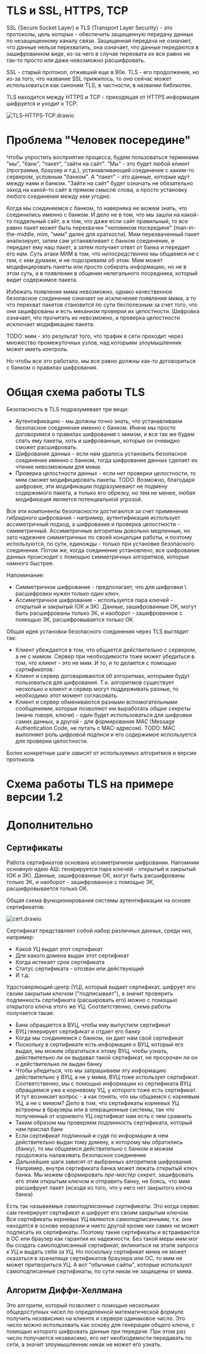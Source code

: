 # TLS и SSL, HTTPS, TCP

SSL (Secure Socket Layer) и TLS (Transport Layer Security) - это протоколы, цель которых - обеспечить защищенную передачу данных по незащищенному каналу связи. Защищенная передача не означает, что данные нельзя перехватить, она означает, что данные передаются в зашифрованном виде, из-за чего в случае перехвата их все равно не так-то просто или даже невозможно расшифровать.

SSL - старый протокол, отживший еще в 90е. TLS - его продолжение, но из-за того, что название SSL прижилось, то оно сейчас может использоваться как синоним TLS, в частности, в названии библиотек.

TLS находится между HTTPS и TCP - приходящая от HTTPS информация шифруется и уходит к TCP:

![TLS-HTTPS-TCP.drawio](img/TLS-HTTPS-TCP.drawio.svg)

# Проблема "Человек посередине"

Чтобы упростить восприятие процесса, будем пользоваться терминами "мы", "банк", "пакет", "зайти на сайт". "Мы" - это будет любой клиент (программа, браузер и т.д.), устанавливающий соединение с каким-то сервером, условным "банком". А "пакет" - это данные, которые идут между нами и банком. "Зайти на сайт" будет означать не обязательно заход на какой-то сайт в прямом смысле слова, а просто установку любого соединения между кем угодно.

Когда мы соединяемся с банком, то наверняка не можем знать, что соединились именно с банком. И дело не в том, что мы зашли на какой-то поддельный сайт, а в том, что даже если сайт правильный, то все равно пакет может быть перехвачен "человеком посередине" (man-in-the-middle, mim, "мим" далее для краткости). Мим перехваченный пакет анализирует, затем сам устанавливает с банком соединение, и передает ему наш пакет, а затем получает ответ от банка и передает его нам. Суть атаки MitM в том, что *непосредственно* мы общаемся не с тем, с кем думаем, и не подозреваем об этом. Мим может модифицировать пакеты или просто собирать информацию, но не в этом суть, а в появлении в общении нелегального посредника, который видит содержимое пакета.

Избежать появление мима невозможно, однако качественное безопасное соединение означает не исключение появления мима, а то что перехват пакетов становится по сути бесполезным за счет того, что они зашифрованы и есть механизм проверки их целостности. Шифровка означает, что прочитать их невозможно, а проверка целостности исключает модификацию пакета.

TODO: мим - это результат того, что трафик в сети проходит через множество промежуточных узлов, над которыми злоумышленник может иметь контроль.

Но чтобы все это работало, мы все равно должны как-то договориться с банком о правилах шифрования.

# Общая схема работы TLS

Безопасность в TLS подразумевает три вещи:

* Аутентификацию - мы должны точно знать, что устанавливаем безопасное соединение именно с банком. Иначе мы просто договоримся о правилах шифрования с мимом, и все так же будем слать ему пакеты, хоть и шифрованные, которые он очевидно сможет расшифровать.
* Шифрование данных - если нам удалось установить безопасное соединение именно с банком, тогда шифрование данных сделает их чтение невозможным для мима.
* Проверка целостности данных - если нет проверки целостности, то мим сможет модифицировать пакеты. TODO: Возможно, благодаря шифровке, эти модификации подразумевают не подмену содержимого пакета, а только его обрезку, но тем не менее, любая модификация является потенциальной угрозой.

Все эти компоненты безопасности достигаются за счет применения *гибридного* шифрования - например, аутентификация использует ассиметричный подход, а шифрование и проверка целостности - симметричный. Ассиметричные алгоритмы довольно медленные, но зато надежнее симметричных по своей концепции работы, и поэтому используются, по сути, единожды - только при установке безопасного соединения. Потом же, когда соединение установлено, все шифрование данных происходит с помощью симметричных алгоритмов, которые намного быстрее.

Напоминание:

* Симметричное шифрование - предполагает, что для шифровки \ расшифровки нужен только один ключ.
* Ассиметричное шифрование - используется пара ключей - открытый и закрытый (ОК и ЗК). Данные, зашифрованные ОК, могут быть расшифрованы только ЗК, и наоборот - зашифрованное с помощью ЗК, расшифровывается только ОК.

Общая идея установки безопасного соединения через TLS выглядит так:

* Клиент убеждается в том, что общается действительно с сервером, а не с мимом. Сервер при необходимости тоже может убедиться в том, что клиент - это не мим. И то, и то делается с помощью *сертификатов*.
* Клиент и сервер договариваются об алгоритмах, которыми будут пользоваться для шифрования. Т.к. алгоритмов существует несколько и клиент и сервер могут поддерживать разные, то необходимо этот момент согласовать.
* Клиент и сервер обмениваются разными вспомогательными сообщениями, которые позволяют им выработать *общие секреты* (иначе говоря, *ключи*) - один будет использоваться для шифровки самих данных, а другой - для формирования *MAC* (Message Authentication Code, не путать с MAC-адресом). TODO: MAC выполняет роль *цифровой подписи* и его содержимое используется для проверки целостности.

Более конкретные шаги зависят от используемых алгоритмов и версии протокола.

# Схема работы TLS на примере версии 1.2









# Дополнительно

## Сертификаты

Работа сертификатов основана ассиметричном шифровании. Напомним основную идею АШ: генерируется пара ключей - открытый и закрытый (ОК и ЗК). Данные, зашифрованные ОК, могут быть расшифрованы только ЗК, и наоборот - зашифрованное с помощью ЗК, расшифровывается только ОК.

Общая схема функционирования системы аутентификации на основе сертификатов:

![cert.drawio](img/cert.drawio.svg)

Сертификат представляет собой набор различных данных, среди них, например:

* Какой УЦ выдал этот сертификат
* Для какого домена выдан этот сертификат
* Когда истекает срок сертификата
* Статус сертификата - отозван или действующий
* И т.д.

Удостоверяющий центр (УЦ), который выдает сертификат, шифрует его своим закрытым ключом ("подписывает"), а значит проверить подлинность сертификата (расшировать его) можно с помощью открытого ключа этого же УЦ. Соответственно, схема работы получается такая:

* Банк обращается в ВУЦ, чтобы ему выпустили сертификат
* ВУЦ генерирует сертификат и отдает его банку
* Когда мы соединяемся с банком, он дает нам свой сертификат
* Поскольку в сертификате есть информация о ВУЦ, который его выдал, мы можем обратиться к этому ВУЦ, чтобы узнать, действительно ли он выдавал такой сертификат, не просрочен ли он и действительно ли выдан банку
* Чтобы убедиться, что мы запрашиваем эту информацию действительно у ВУЦ, а не у мима, ВУЦ тоже использует сертификат. Соответственно, мы с помощью информации из сертификата ВУЦ обращаемся уже к корневому УЦ, у которого тоже есть сертификат. И тут возникает вопрос - а как понять, что мы общаемся с корневым УЦ, а не с мимом? Дело в том, что сертификаты корневых УЦ встроены в браузеры или в операционные системы, так что полученный от корневого УЦ сертификат нам есть с чем сравнить
* Таким образом мы проверяем подлинность сертификата, который нам прислал банк
* Если сертификат подлинный и судя по информации в нем действительно выдан тому домену, к которому мы обратились (банку), то мы общаемся действительно с банком и можем продолжать налаживать безопасное соединение
* Дальнейшие шаги зависят от выбранных алгоритмов шифрования. Например, внутри сертификата банка может лежать открытый ключ банка. Мы можем сформировать *пре-мастер секрет*, зашифровать его этим открытым ключом и отправить банку, не боясь, что мим расшифрует пакет (исходя из того, что у него нет закрытого ключа банка)

Есть так называемые *самоподписанные сертификаты*. Это когда сервис сам генерирует сертификат и шифрует его своим закрытым ключом. Все сертификаты корневых УЦ являются самоподписанными, т.к. они находятся в основе иерархии и никто другой кроме них самих не может подписать их сертификаты. Поэтому такие сертификаты и встраиваются в ОС или браузер как гарантия их надежности. Без такой меры мим мог бы создать самоподписанный сертификат, вклиниться на этапе запроса к УЦ и выдать себя за УЦ. Но поскольку сертификат мима не может оказаться в хранилище сертификатов браузера или ОС, то мим не может притвориться УЦ. А вот "обычные сайты", которые используют самоподписанные сертификаты, по сути никак не защищены от мима.

## Алгоритм Диффи-Хеллмана

Это алгоритм, который позволяет с помощью нескольких общедоступных чисел по определенной математической формуле получить *независимо* на клиенте и сервере одинаковое число. Это число можно использовать как основу для генерации общего ключа, с помощью которого шифровать данные при передаче. При этом раз число получается независимо, его нет необходимости передавать по сети, а значит злоумышленник никак не может его узнать.




